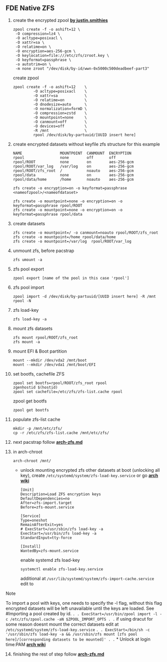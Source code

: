 ## FDE Native ZFS

1.  create the encrypted zpool
    **[by justin.smithies](https://justine.smithies.me.uk/2024/01/03/installing-void-linux-with-encrypted-root-on-zfs/)**
    ```
    zpool create -f -o ashift=12 \
     -O compression=lz4 \
     -O acltype=posixacl \
     -O xattr=sa \
     -O relatime=on \
     -O encryption=aes-256-gcm \
     -O keylocation=file:///etc/zfs/zroot.key \
     -O keyformat=passphrase \
     -o autotrim=on \
     -m none zroot "/dev/disk/by-id/wwn-0x5000c500deadbeef-part3"
    ```
    create zpool
    ```
    zpool create -f -o ashift=12    \
             -O acltype=posixacl    \
             -O xattr=sa            \
             -O relatime=on         \
             -O dnodesize=auto      \
             -O normalization=formD \
             -O compression=zstd    \
             -O mountpoint=none     \
             -O canmount=off        \
             -O devices=off         \
             -R /mnt                \
             rpool /dev/disk/by-partuuid/[UUID insert here]
    ```

2.  create encrypted datasets without keyfile
    zfs structure for this example
    ```
    NAME                 MOUNTPOINT  CANMOUNT  ENCRYPTION
    rpool                none        off       off
    rpool/ROOT           none        on        aes-256-gcm
    rpool/ROOT/var_log   /var/log    on        aes-256-gcm
    rpool/ROOT/zfs_root  /           noauto    aes-256-gcm
    rpool/data           none        on        aes-256-gcm
    rpool/data/home      /home       noauto    aes-256-gcm
    ```
    ```
    zfs create -o encryption=on -o keyformat=passphrase <nameofzpool>/<nameofdataset>
    ```
    ```
    zfs create -o mountpoint=none -o encryption=on -o keyformat=passphrase rpool/ROOT
    zfs create -o mountpoint=none -o encryption=on -o keyformat=passphrase rpool/data
    ```

3.  create datasets
    ```
    zfs create -o mountpoint=/ -o canmount=noauto rpool/ROOT/zfs_root
    zfs create -o mountpoint=/home rpool/data/home
    zfs create -o mountpoint=/var/log  rpool/ROOT/var_log
    ```

4.  unmount zfs, before pacstrap
    ```
    zfs umount -a
    ```

5.  zfs pool export
    ```
    zpool export [name of the pool in this case 'rpool']
    ```

6.  zfs pool import
    ```
    zpool import -d /dev/disk/by-partuuid/[UUID insert here] -R /mnt rpool -N
    ```

7.  zfs load-key
    ```
    zfs load-key -a
    ```

8.  mount zfs datasets
    ```
    zfs mount rpool/ROOT/zfs_root
    zfs mount -a
    ```

9.  mount EFI & Boot partition
    ```
    mount --mkdir /dev/vda2 /mnt/boot
    mount --mkdir /dev/vda1 /mnt/boot/EFI
    ```
10. set bootfs, cachefile ZFS 
    ```
    zpool set bootfs=rpool/ROOT/zfs_root rpool
    zgenhostid $(hostid)
    zpool set cachefile=/etc/zfs/zfs-list.cache rpool
    ```
    zpool get bootfs
    ```
    zpool get bootfs
    ```

11. populate zfs-list cache
    ```
    mkdir -p /mnt/etc/zfs/
    cp -r /etc/zfs/zfs-list.cache /mnt/etc/zfs/
    ```

12. next pacstrap follow **[arch-zfs.md](https://github.com/Elephant9748/dotfiles/blob/main/docs/arch/arch-zfs.md)**

13. in arch-chroot 
    ```
    arch-chroot /mnt/
    ```
    *   unlock mounting encrypted zfs other datasets at boot (unlocking all key), 
        create ``/etc/systemd/system/zfs-load-key.service`` or go **[arch wiki](https://wiki.archlinux.org/title/ZFS#Unlock/Mount_at_boot_time:_systemd)**
        ```
        [Unit]
        Description=Load ZFS encryption keys
        DefaultDependencies=no
        After=zfs-import.target
        Before=zfs-mount.service

        [Service]
        Type=oneshot
        RemainAfterExit=yes
        # ExecStart=/usr/sbin/zfs load-key -a
        ExecStart=/usr/bin/zfs load-key -a
        StandardInput=tty-force

        [Install]
        WantedBy=zfs-mount.service
        ```
        enable systemd zfs load-key
        ```
        systemctl enable zfs-load-key.service
        ```
        additional at ``/usr/lib/systemd/system/zfs-import-cache.service`` edit to
> [!NOTE]
> To import a pool with keys, one needs to specify the -l flag, 
> without this flag encrypted datasets will be left unavailable until the keys are loaded. See #Importing a pool created by id.
        ```
        .
        .
        ExecStart=/usr/bin/zpool import -l -c /etc/zfs/zpool.cache -aN $ZPOOL_IMPORT_OPTS
        .
        .
        ```
        if using dracut for some reason doesnt mount the correct datasets edit at ``/etc/systemd/system/zfs-load-key.service``
        ```
        .
        .
        ExecStart=/bin/sh -c '/usr/sbin/zfs load-key -a && /usr/sbin/zfs mount [zfs pool here]/[corresponding datasets to be mounted]'
        .
        .
        ```
    *   Unlock at login time:PAM **[arch wiki](https://wiki.archlinux.org/title/ZFS#Unlock_at_login_time:_PAM)**

14. finishing the rest of step follow **[arch-zfs.md](https://github.com/Elephant9748/dotfiles/blob/main/docs/arch/arch-zfs.md)**
